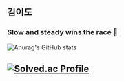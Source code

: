 ## 김이도

### Slow and steady wins the race 🐢

![Anurag's GitHub stats](https://github-readme-stats.vercel.app/api?username=kimidokr&theme=gruvbox&show_icons=true)

[![Solved.ac Profile](http://mazassumnida.wtf/api/v2/generate_badge?boj=kimido)](https://solved.ac/ido987/)
---

<!--
[![Hits](https://hits.seeyoufarm.com/api/count/incr/badge.svg?url=https%3A%2F%2Fgithub.com%2Fkim-ido&count_bg=%2379C83D&title_bg=%23555555&icon=&icon_color=%23E7E7E7&title=hits&edge_flat=false)](https://hits.seeyoufarm.com)

![Java](https://img.shields.io/badge/Java-D24939.svg?&style=for-the-badge&logo=Java&logoColor=white)
-->
